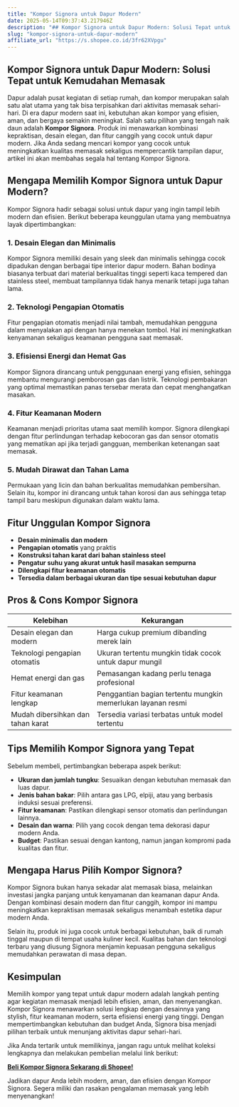 ```yaml
---
title: "Kompor Signora untuk Dapur Modern"
date: 2025-05-14T09:37:43.217946Z
description: "## Kompor Signora untuk Dapur Modern: Solusi Tepat untuk Kemudahan Memasak..."
slug: "kompor-signora-untuk-dapur-modern"
affiliate_url: "https://s.shopee.co.id/3fr62XVpgu"
---
```

## Kompor Signora untuk Dapur Modern: Solusi Tepat untuk Kemudahan Memasak

Dapur adalah pusat kegiatan di setiap rumah, dan kompor merupakan salah satu alat utama yang tak bisa terpisahkan dari aktivitas memasak sehari-hari. Di era dapur modern saat ini, kebutuhan akan kompor yang efisien, aman, dan bergaya semakin meningkat. Salah satu pilihan yang tengah naik daun adalah **Kompor Signora**. Produk ini menawarkan kombinasi kepraktisan, desain elegan, dan fitur canggih yang cocok untuk dapur modern. Jika Anda sedang mencari kompor yang cocok untuk meningkatkan kualitas memasak sekaligus mempercantik tampilan dapur, artikel ini akan membahas segala hal tentang Kompor Signora.

## Mengapa Memilih Kompor Signora untuk Dapur Modern?

Kompor Signora hadir sebagai solusi untuk dapur yang ingin tampil lebih modern dan efisien. Berikut beberapa keunggulan utama yang membuatnya layak dipertimbangkan:

### 1. Desain Elegan dan Minimalis

Kompor Signora memiliki desain yang sleek dan minimalis sehingga cocok dipadukan dengan berbagai tipe interior dapur modern. Bahan bodinya biasanya terbuat dari material berkualitas tinggi seperti kaca tempered dan stainless steel, membuat tampilannya tidak hanya menarik tetapi juga tahan lama.

### 2. Teknologi Pengapian Otomatis

Fitur pengapian otomatis menjadi nilai tambah, memudahkan pengguna dalam menyalakan api dengan hanya menekan tombol. Hal ini meningkatkan kenyamanan sekaligus keamanan pengguna saat memasak.

### 3. Efisiensi Energi dan Hemat Gas

Kompor Signora dirancang untuk penggunaan energi yang efisien, sehingga membantu mengurangi pemborosan gas dan listrik. Teknologi pembakaran yang optimal memastikan panas tersebar merata dan cepat menghangatkan masakan.

### 4. Fitur Keamanan Modern

Keamanan menjadi prioritas utama saat memilih kompor. Signora dilengkapi dengan fitur perlindungan terhadap kebocoran gas dan sensor otomatis yang mematikan api jika terjadi gangguan, memberikan ketenangan saat memasak.

### 5. Mudah Dirawat dan Tahan Lama

Permukaan yang licin dan bahan berkualitas memudahkan pembersihan. Selain itu, kompor ini dirancang untuk tahan korosi dan aus sehingga tetap tampil baru meskipun digunakan dalam waktu lama.

## Fitur Unggulan Kompor Signora

- **Desain minimalis dan modern**  
- **Pengapian otomatis** yang praktis  
- **Konstruksi tahan karat dari bahan stainless steel**  
- **Pengatur suhu yang akurat untuk hasil masakan sempurna**  
- **Dilengkapi fitur keamanan otomatis**  
- **Tersedia dalam berbagai ukuran dan tipe sesuai kebutuhan dapur**

## Pros & Cons Kompor Signora

| Kelebihan | Kekurangan |
| --- | --- |
| Desain elegan dan modern | Harga cukup premium dibanding merek lain |
| Teknologi pengapian otomatis | Ukuran tertentu mungkin tidak cocok untuk dapur mungil |
| Hemat energi dan gas | Pemasangan kadang perlu tenaga profesional |
| Fitur keamanan lengkap | Penggantian bagian tertentu mungkin memerlukan layanan resmi |
| Mudah dibersihkan dan tahan karat | Tersedia variasi terbatas untuk model tertentu |

## Tips Memilih Kompor Signora yang Tepat

Sebelum membeli, pertimbangkan beberapa aspek berikut:

- **Ukuran dan jumlah tungku**: Sesuaikan dengan kebutuhan memasak dan luas dapur.
- **Jenis bahan bakar**: Pilih antara gas LPG, elpiji, atau yang berbasis induksi sesuai preferensi.
- **Fitur keamanan**: Pastikan dilengkapi sensor otomatis dan perlindungan lainnya.
- **Desain dan warna**: Pilih yang cocok dengan tema dekorasi dapur modern Anda.
- **Budget**: Pastikan sesuai dengan kantong, namun jangan kompromi pada kualitas dan fitur.

## Mengapa Harus Pilih Kompor Signora?

Kompor Signora bukan hanya sekadar alat memasak biasa, melainkan investasi jangka panjang untuk kenyamanan dan keamanan dapur Anda. Dengan kombinasi desain modern dan fitur canggih, kompor ini mampu meningkatkan kepraktisan memasak sekaligus menambah estetika dapur modern Anda.

Selain itu, produk ini juga cocok untuk berbagai kebutuhan, baik di rumah tinggal maupun di tempat usaha kuliner kecil. Kualitas bahan dan teknologi terbaru yang diusung Signora menjamin kepuasan pengguna sekaligus memudahkan perawatan di masa depan.

## Kesimpulan

Memilih kompor yang tepat untuk dapur modern adalah langkah penting agar kegiatan memasak menjadi lebih efisien, aman, dan menyenangkan. Kompor Signora menawarkan solusi lengkap dengan desainnya yang stylish, fitur keamanan modern, serta efisiensi energi yang tinggi. Dengan mempertimbangkan kebutuhan dan budget Anda, Signora bisa menjadi pilihan terbaik untuk menunjang aktivitas dapur sehari-hari.

Jika Anda tertarik untuk memilikinya, jangan ragu untuk melihat koleksi lengkapnya dan melakukan pembelian melalui link berikut:

[**Beli Kompor Signora Sekarang di Shopee!**](https://s.shopee.co.id/3fr62XVpgu)

Jadikan dapur Anda lebih modern, aman, dan efisien dengan Kompor Signora. Segera miliki dan rasakan pengalaman memasak yang lebih menyenangkan!